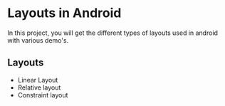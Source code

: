 # Layouts in Android
In this project, you will get the different types of layouts used in android with various demo's.

## Layouts 
- Linear Layout
- Relative layout
- Constraint layout
